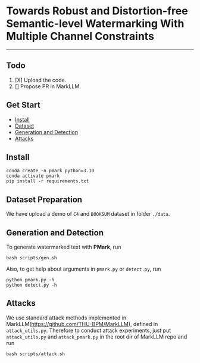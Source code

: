 # Towards Robust and Distortion-free Semantic-level Watermarking With Multiple Channel Constraints
---

## Todo

1. [X] Upload the code.
2. [] Propose PR in MarkLLM.

## Get Start

- [Install](#install)
- [Dataset](#dataset-preparation)
- [Generation and Detection](#generation-and-detection)
- [Attacks](#attacks)

## Install

```shell
conda create -n pmark python=3.10
conda activate pmark
pip install -r requirements.txt
```

## Dataset Preparation

We have upload a demo of ``C4`` and ``BOOKSUM`` dataset in folder ``./data``.

## Generation and Detection

To generate watermarked text with **PMark**, run

```shell
bash scripts/gen.sh 
```

Also, to get help about arguments in ``pmark.py`` or ``detect.py``, run 
```shell
python pmark.py -h
python detect.py -h
```

## Attacks
We use standard attack methods implemented in MarkLLM(https://github.com/THU-BPM/MarkLLM), defined in ``attack_utils.py``. Therefore to conduct attack experiments, just put ``attack_utils.py`` and ``attack_pmark.py`` in the root dir of MarkLLM repo and run
```shell
bash scripts/attack.sh
```
